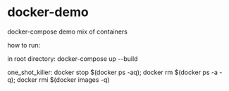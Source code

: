 # docker-demo

docker-compose demo mix of containers

how to run:

in root directory: docker-compose up --build

one_shot_killer: docker stop $(docker ps -aq); docker rm $(docker ps -a -q); docker rmi $(docker images -q)
